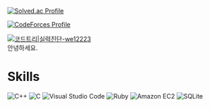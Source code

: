 [![Solved.ac Profile](http://mazassumnida.wtf/api/v2/generate_badge?boj=we12223)](https://solved.ac/we12223/)   

[![CodeForces Profile](https://cf.leed.at?id=we12223)](https://codeforces.com/profile/we12223)

[![코드트리|실력진단-we12223](https://banner.codetree.ai/v1/banner/we12223)](https://www.codetree.ai/profiles/we12223)   
안녕하세요.


# Skills
![C++](https://img.shields.io/badge/C++%20-00599C.svg?&style=for-the-badge&logo=C%2B%2B&logoColor=white)
![C](https://img.shields.io/badge/C%20-A8B9CC.svg?&style=for-the-badge&logo=C&logoColor=white)
![Visual Studio Code](https://img.shields.io/badge/Visual%20Studio%20Code-007ACC.svg?&style=for-the-badge&logo=Visual%20Studio%20Code&logoColor=white)
![Ruby](https://img.shields.io/badge/Ruby%20-CC342D.svg?&style=for-the-badge&logo=Ruby&logoColor=white)
![Amazon EC2](https://img.shields.io/badge/Amazon%20EC2%20-FF9900.svg?&style=for-the-badge&logo=Amazon%20EC2&logoColor=white)
![SQLite](https://img.shields.io/badge/SQLite-003B57.svg?&style=for-the-badge&logo=SQLite&logoColor=white)
